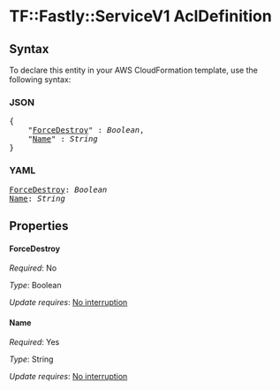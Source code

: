 # TF::Fastly::ServiceV1 AclDefinition

## Syntax

To declare this entity in your AWS CloudFormation template, use the following syntax:

### JSON

<pre>
{
    "<a href="#forcedestroy" title="ForceDestroy">ForceDestroy</a>" : <i>Boolean</i>,
    "<a href="#name" title="Name">Name</a>" : <i>String</i>
}
</pre>

### YAML

<pre>
<a href="#forcedestroy" title="ForceDestroy">ForceDestroy</a>: <i>Boolean</i>
<a href="#name" title="Name">Name</a>: <i>String</i>
</pre>

## Properties

#### ForceDestroy

_Required_: No

_Type_: Boolean

_Update requires_: [No interruption](https://docs.aws.amazon.com/AWSCloudFormation/latest/UserGuide/using-cfn-updating-stacks-update-behaviors.html#update-no-interrupt)

#### Name

_Required_: Yes

_Type_: String

_Update requires_: [No interruption](https://docs.aws.amazon.com/AWSCloudFormation/latest/UserGuide/using-cfn-updating-stacks-update-behaviors.html#update-no-interrupt)


